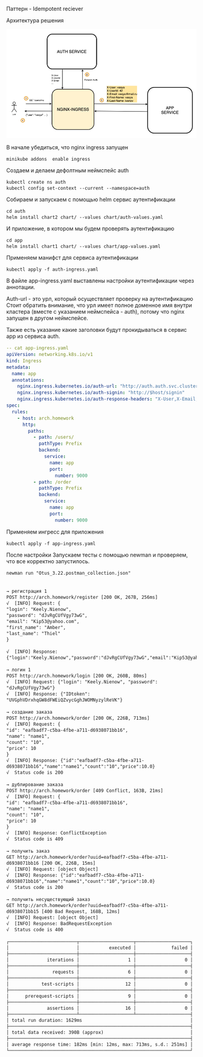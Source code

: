 Паттерн - Idempotent reciever


Архитектура решения

![image-20200512154011363](./README.assets/image-20200512154011363.png)



В начале убедиться, что nginx ingress запущен

```
minikube addons  enable ingress
```

Создаем и делаем дефолтным неймспейс auth
```
kubectl create ns auth
kubectl config set-context --current --namespace=auth
```

Собираем и запускаем с помощью helm сервис аутентификации
```
cd auth
helm install chart2 chart/ --values chart/auth-values.yaml
```

И приложение, в котором мы будем проверять аутентификацию 
```
cd app
helm install chart1 chart/ --values chart/app-values.yaml
```

Применяем манифст для сервиса аутентификации
```
kubectl apply -f auth-ingress.yaml
```

В файле app-ingress.yaml выставлены настройки аутентификации через аннотации.

Auth-url - это урл, который осуществляет проверку на аутентификацию 
Стоит обратить внимание, что урл имеет полное доменное имя внутри кластера (вместе с указанием неймспейса - auth), потому что nginx запущен в другом неймспейсе. 

Также есть указание какие заголовки будут прокидываться в сервис app из сервиса auth.

```yaml
-- cat app-ingress.yaml
apiVersion: networking.k8s.io/v1
kind: Ingress
metadata:
  name: app
  annotations:
    nginx.ingress.kubernetes.io/auth-url: "http://auth.auth.svc.cluster.local:9000/auth"
    nginx.ingress.kubernetes.io/auth-signin: "http://$host/signin"
    nginx.ingress.kubernetes.io/auth-response-headers: "X-User,X-Email,X-UserId,X-First-Name,X-Last-Name"
spec:
  rules:
    - host: arch.homework
      http:
        paths:
          - path: /users/
            pathType: Prefix
            backend:
              service:
                name: app
                port:
                  number: 9000
          - path: /order
            pathType: Prefix
            backend:
              service:
                name: app
                port:
                  number: 9000
```

Применяем ингресс для приложения
```
kubectl apply -f app-ingress.yaml
```

После настройки
Запускаем тесты с помощью newman и проверяем, что все корректно запустилось. 
```
newman run "Otus_3.22.postman_collection.json"


→ регистрация 1
POST http://arch.homework/register [200 OK, 267B, 256ms]
√  [INFO] Request: {
"login": "Keely.Nienow",
"password": "dJvRgCUfVgy73wG",
"email": "Kip53@yahoo.com",
"first_name": "Amber",
"last_name": "Thiel"
}

√  [INFO] Response: {"login":"Keely.Nienow","password":"dJvRgCUfVgy73wG","email":"Kip53@yahoo.com","first_name":"Amber","last_name":"Thiel","id":1}

→ логин 1
POST http://arch.homework/login [200 OK, 260B, 80ms]
√  [INFO] Request: {"login": "Keely.Nienow", "password": "dJvRgCUfVgy73wG"}
√  [INFO] Response: {"IDtoken": "UVGphVDrxhqGW8dFWEiQZvycGghJWOMNyzylReVK"}

→ создание заказа
POST http://arch.homework/order [200 OK, 226B, 713ms]
√  [INFO] Request: {
"id": "eafbadf7-c5ba-4fbe-a711-d6938071bb16",
"name": "name1",
"count": "10",
"price": 10
}
√  [INFO] Response: {"id":"eafbadf7-c5ba-4fbe-a711-d6938071bb16","name":"name1","count":"10","price":10.0}
√  Status code is 200

→ дублирование заказа
POST http://arch.homework/order [409 Conflict, 163B, 21ms]
√  [INFO] Request: {
"id": "eafbadf7-c5ba-4fbe-a711-d6938071bb16",
"name": "name1",
"count": "10",
"price": 10
}
√  [INFO] Response: ConflictException
√  Status code is 409

→ получить заказ
GET http://arch.homework/order?uuid=eafbadf7-c5ba-4fbe-a711-d6938071bb16 [200 OK, 226B, 15ms]
√  [INFO] Request: [object Object]
√  [INFO] Response: {"id":"eafbadf7-c5ba-4fbe-a711-d6938071bb16","name":"name1","count":"10","price":10.0}
√  Status code is 200

→ получить несуществующий заказ
GET http://arch.homework/order?uuid=eafbadf7-c5ba-4fbe-a711-d6938071bb15 [400 Bad Request, 168B, 12ms]
√  [INFO] Request: [object Object]
√  [INFO] Response: BadRequestException
√  Status code is 400

┌─────────────────────────┬────────────────────┬────────────────────┐
│                         │           executed │             failed │
├─────────────────────────┼────────────────────┼────────────────────┤
│              iterations │                  1 │                  0 │
├─────────────────────────┼────────────────────┼────────────────────┤
│                requests │                  6 │                  0 │
├─────────────────────────┼────────────────────┼────────────────────┤
│            test-scripts │                 12 │                  0 │
├─────────────────────────┼────────────────────┼────────────────────┤
│      prerequest-scripts │                  9 │                  0 │
├─────────────────────────┼────────────────────┼────────────────────┤
│              assertions │                 16 │                  0 │
├─────────────────────────┴────────────────────┴────────────────────┤
│ total run duration: 1629ms                                        │
├───────────────────────────────────────────────────────────────────┤
│ total data received: 390B (approx)                                │
├───────────────────────────────────────────────────────────────────┤
│ average response time: 182ms [min: 12ms, max: 713ms, s.d.: 251ms] │
└───────────────────────────────────────────────────────────────────┘
```